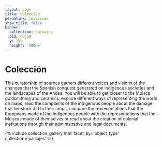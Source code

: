 ```yaml
---
layout: page
title: Colección
permalink: coleccion
show_title: false
banner:
  collection: paisajes
  pid: obj10
  y: 25%
  height: '500px'
---
```

# Colección
This curatorship of sources gathers different voices and visions of the changes that the Spanish conquest generated on indigenous societies and the landscapes of the Andes. You will be able to get closer to the Muisca goldsmithing and ceramics, explore different ways of representing the world on maps, read the complaints of the indigenous people about the damage that livestock did to their crops, compare the representations that the Europeans made of the indigenous people with the representations that the Muiscas made of themselves or read about the creation of colonial institutions through their administrative and legal documents.  



{% include collection_gallery.html facet_by='object_type' collection='paisajes' %}
